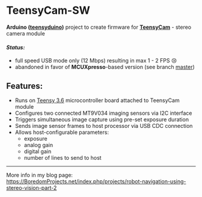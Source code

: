 # TeensyCam-SW
**Arduino ([teensyduino](https://www.pjrc.com/teensy/teensyduino.html))** project to create firmware for [**TeensyCam**](https://github.com/icboredman/TeensyCam-HW) - stereo camera module

#### _Status:_
* full speed USB mode only (12 Mbps) resulting in max 1 - 2 FPS :cry:
* abandoned in favor of **MCUXpresso**-based version (see branch [master](https://github.com/icboredman/TeensyCam-SW))

## Features:
* Runs on [Teensy 3.6](https://www.pjrc.com/store/teensy36.html) microcontroller board attached to TeensyCam module
* Configures two connected MT9V034 imaging sensors via I2C interface
* Triggers simultaneous image capture using pre-set exposure duration
* Sends image sensor frames to host processor via USB CDC connection
* Allows host-configurable parameters:
  * exposure
  * analog gain
  * digital gain
  * number of lines to send to host


---
More info in my blog page: https://BoredomProjects.net/index.php/projects/robot-navigation-using-stereo-vision-part-2

